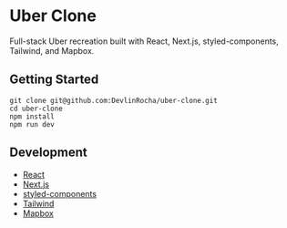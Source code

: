 # Uber Clone

Full-stack Uber recreation built with React, Next.js, styled-components, Tailwind, and Mapbox.

## Getting Started

```
git clone git@github.com:DevlinRocha/uber-clone.git
cd uber-clone
npm install
npm run dev
```

## Development

* [React](https://reactjs.org/)
* [Next.js](https://nextjs.org/)
* [styled-components](https://styled-components.com/)
* [Tailwind](https://tailwindcss.com/)
* [Mapbox](https://www.mapbox.com/)